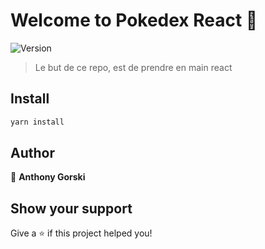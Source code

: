 # Welcome to Pokedex React 👋

![Version](https://img.shields.io/badge/version-0.0.0-blue.svg?cacheSeconds=2592000)

> Le but de ce repo, est de prendre en main react

## Install

```sh
yarn install
```

## Author

👤 **Anthony Gorski**

## Show your support

Give a ⭐️ if this project helped you!
